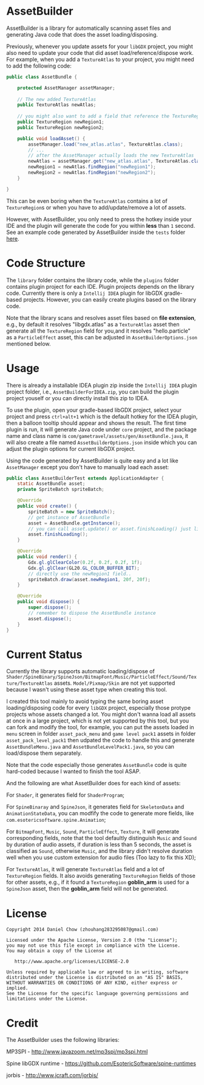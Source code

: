 AssetBuilder
============

AssetBuilder is a library for automatically scanning asset files and generating Java code that does the asset loading/disposing.

Previously, whenever you update assets for your `libGDX` project, you might also need to update your code that did asset load/reference/dispose work. For example, when you add a `TextureAtlas` to your project, you might need to add the following code:
```java
public class AssetBundle {

    protected AssetManager assetManager;
    
    // The new added TextureAtlas
    public TextureAtlas newAtlas;
    
    // you might also want to add a field that reference the TextureRegion in TextureAtlas
    public TextureRegion newRegion1;
    public TextureRegion newRegion2;

    public void loadAsset() {
        assetManager.load("new_atlas.atlas", TextureAtlas.class);
        // ...
        // after the AssetManager actually loads the new TextureAtlas
        newAtlas = assetManager.get("new_atlas.atlas", TextureAtlas.class);
        newRegion1 = newAtlas.findRegion("newRegion1");
        newRegion2 = newAtlas.findRegion("newRegion2");
    }

}
```

This can be even boring when the `TextureAtlas` contains a lot of `TextureRegion`s or when you have to add/update/remove a lot of assets.


However, with AssetBuilder, you only need to press the hotkey inside your IDE and the plugin will generate the code for you within **less** than `1` second. See an example code generated by AssetBuilder inside the `tests` folder [here][1].


Code Structure
============

The `library` folder contains the library code, while the `plugins` folder contains plugin project for each IDE. Plugin projects depends on the library code. Currently there is only a `Intellij IDEA` plugin for libGDX gradle-based projects. However, you can easily create plugins based on the library code.

Note that the library scans and resolves asset files based on **file extension**, e.g., by default it resolves "libgdx.atlas" as a `TextureAtlas` asset then generate all the `TextureRegion` field for you,and it resolves "hello.particle" as a `ParticleEffect` asset, this can be adjusted in `AssetBuilderOptions.json` mentioned below.


Usage
============

There is already a installable IDEA plugin zip inside the `Intellij IDEA` plugin project folder, i.e., `AssetBuilderForIDEA.zip`, you can build the plugin project youself or you can directly install this zip to IDEA.

To use the plugin, open your gradle-based libGDX project, select your project and press `ctrl+alt+1` which is the default hotkey for the IDEA plugin, then a balloon tooltip should appear and shows the result. The first time plugin is run, it will generate Java code under `core` project, and the package name and class name is `com/gametravel/assets/gen/AssetBundle.java`, it will also create a file named `AssetBuilderOptions.json` inside which you can adjust the plugin options for current libGDX project.

Using the code generated by AssetBuilder is quite easy and a lot like `AssetManager` except you don't have to manually load each asset:
```java
public class AssetBuilderTest extends ApplicationAdapter {
    static AssetBundle asset;
    private SpriteBatch spriteBatch;

    @Override
    public void create() {
        spriteBatch = new SpriteBatch();
        // get instance of AssetBundle
        asset = AssetBundle.getInstance();
        // you can call asset.update() or asset.finishLoading() just like what you did with AssetManager
        asset.finishLoading();
    }

    @Override
    public void render() {
        Gdx.gl.glClearColor(0.2f, 0.2f, 0.2f, 1f);
        Gdx.gl.glClear(GL20.GL_COLOR_BUFFER_BIT);
        // directly use the newRegion1 field..
        spriteBatch.draw(asset.newRegion1, 20f, 20f);
    }

    @Override
    public void dispose() {
        super.dispose();
        // remember to dispose the AssetBundle instance
        asset.dispose();
    }
}
```


Current Status
============

Currently the library supports automatic loading/dispose of `Shader/SpineBinary/SpineJson/BitmapFont/Music/ParticleEffect/Sound/Texture/TextureAtlas` assets. `Model/Pixmap/Skin` are not yet supported because I wasn't using these asset type when creating this tool. 

I created this tool mainly to avoid typing the same boring asset loading/disposing code for every `libGDX` project, especially those protype projects whose assets changed a lot. You might don't wanna load all assets at once in a large project, which is not yet supported by this tool, but you can fork and modify the tool, for example, you can put the assets loaded in `menu` screen in folder `asset_pack_menu` and `game level pack1` assets in folder `asset_pack_level_pack1` then udpated the code to handle this and generate `AssetBundleMenu.java` and `AssetBundleLevelPack1.java`, so you can load/dispose them separately.

Note that the code especially those generates `AssetBundle` code is quite hard-coded because I wanted to finish the tool ASAP.

And the following are what AssetBuilder does for each kind of assets:


For `Shader`, it generates field for `ShaderProgram`;

For `SpineBinaray` and `SpineJson`, it generates field for `SkeletonData` and `AnimationStateData`, you can modfify the code to generate more fields, like `com.esotericsoftware.spine.Animation`;

For `BitmapFont`, `Music`, `Sound`, `ParticleEffect`, `Texture`, it will generate corresponding fields, note that the tool defaultly distinguish `Music` and `Sound` by duration of audio assets, if duration is less than 5 seconds, the asset is classified as `Sound`, otherwise `Music`, and the library didn't resolve duration well when you use custom extension for audio files (Too lazy to fix this XD);

For `TextureAtlas`, it will generate `TextureAtlas` field and a lot of `TextureRegion` fields. It also avoids generating `TextureRegion` fields of those for other assets, e.g., if it found a `TextureRegion` **goblin_arm** is used for a `SpineJson` asset, then the **goblin_arm** field will not be generated.


License
============

    Copyright 2014 Daniel Chow (zhouhang283295087@gmail.com)

    Licensed under the Apache License, Version 2.0 (the "License");
    you may not use this file except in compliance with the License.
    You may obtain a copy of the License at

       http://www.apache.org/licenses/LICENSE-2.0

    Unless required by applicable law or agreed to in writing, software
    distributed under the License is distributed on an "AS IS" BASIS,
    WITHOUT WARRANTIES OR CONDITIONS OF ANY KIND, either express or implied.
    See the License for the specific language governing permissions and
    limitations under the License.


Credit
============

The AssetBuilder uses the following libraries:

MP3SPI - http://www.javazoom.net/mp3spi/mp3spi.html

Spine libGDX runtime - https://github.com/EsotericSoftware/spine-runtimes

jorbis - http://www.jcraft.com/jorbis/



[1]: https://github.com/danielchow/AssetBuilder/blob/master/tests/sample/AssetBundle.java
